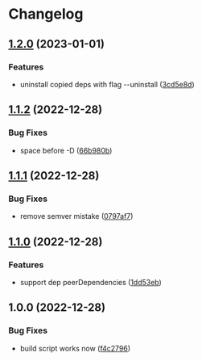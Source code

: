 # Changelog

## [1.2.0](https://github.com/tabcat/copy-deps/compare/v1.1.2...v1.2.0) (2023-01-01)


### Features

* uninstall copied deps with flag --uninstall ([3cd5e8d](https://github.com/tabcat/copy-deps/commit/3cd5e8d6914d8421f062a3c8ea3a8c73c55e3591))

## [1.1.2](https://github.com/tabcat/copy-deps/compare/v1.1.1...v1.1.2) (2022-12-28)


### Bug Fixes

* space before -D ([66b980b](https://github.com/tabcat/copy-deps/commit/66b980bf87a36f65ad6612dcdd24cbabbb7d85a3))

## [1.1.1](https://github.com/tabcat/copy-deps/compare/v1.1.0...v1.1.1) (2022-12-28)


### Bug Fixes

* remove semver mistake ([0797af7](https://github.com/tabcat/copy-deps/commit/0797af7f36b3ed3365ccf1636db25232a37fc0a8))

## [1.1.0](https://github.com/tabcat/copy-deps/compare/v1.0.0...v1.1.0) (2022-12-28)


### Features

* support dep peerDependencies ([1dd53eb](https://github.com/tabcat/copy-deps/commit/1dd53ebb366c61cfc485067f2f077b5e3ef7d6f3))

## 1.0.0 (2022-12-28)


### Bug Fixes

* build script works now ([f4c2796](https://github.com/tabcat/copy-deps/commit/f4c27965d0b5269aa2a5b3e6f59184c4d26a9db1))
